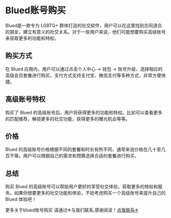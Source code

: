 # Blued账号购买

Blued是一款专为 LGBTQ+ 群体打造的社交软件，用户可以在这里找到志同道合的朋友，建立有意义的社交关系。对于一些用户来说，他们可能想要购买高级账号来获取更多的功能和特权。

## 购买方式

在 Blued 应用内，用户可以通过点击个人中心 -> 钱包 -> 账号升级，选择相应的高级会员套餐进行购买。支付方式支持支付宝、微信支付等多种方式，非常方便快捷。

## 高级账号特权

购买了 Blued 的高级账号后，用户将获得更多的功能和特权。比如可以查看更多的匹配推荐，解锁更多的社交功能，获得更多的曝光机会等等。

## 价格

Blued 的高级账号价格根据不同的套餐和时长有所不同，通常来说价格在几十至几百不等。用户可以根据自己的需求和预算选择合适的套餐进行购买。

## 总结

购买 Blued 的高级账号可以帮助用户更好的享受社交体验，获取更多的特权和服务。如果你想要更多的社交功能和体验，不妨考虑购买一个高级账号来提升自己的 Blued 体验吧！

更多关于blued账号购买 请通过✈与我们联系,感谢阅读！[点我联系✈](https://vip.G208.com)